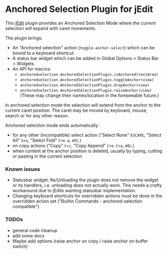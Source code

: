 # Anchored Selection Plugin for jEdit

This [jEdit] plugin provides an Anchored Selection Mode where the current selection will expand with caret movements.

The plugin brings:

  * An "Anchored selection" action (`toggle-anchor-select`) which can be bound to a keyboard shortcut.
  * A status bar widget which can be added in Global Options > Status Bar > Widgets.
  * An API for macros:
      * `anchoredselection.AnchoredSelectionPlugin.isAnchored(textArea)`
      * `anchoredselection.AnchoredSelectionPlugin.toggleAnchor(view)`
      * `anchoredselection.AnchoredSelectionPlugin.dropAnchor(view)`
      * `anchoredselection.AnchoredSelectionPlugin.raiseAnchor(view)`
    (These may change their names/location in the foreseeable future.)

In anchored selection mode the selection will extend from the anchor to the current caret position. The caret may be moved by keyboard, mouse, search or for any other reason.

Anchored selection mode ends automatically:

  * for any other (incompatible) select action ("Select None" `ESCAPE`, "Select All" `S+a`, "Select Fold" `C+e w`, etc.)
  * on copy actions ("Copy" `C+c`, "Copy Append" `C+e C+a`, etc.)
  * when content at the anchor position is deleted, usually by typing, cutting or pasting in the current selection

### Known issues

  * Statusbar widget: Re/Unloading the plugin does not remove the widget or its handlers, i.e. unloading does not actually work. This needs a crafty workaround due to jEdits wanting statusbar implementation.
  * Changing keyboard shortcuts for overridden actions must be done in the overridden action set ("Builtin Commands - anchored selection compatible").

### TODOs
  * general code cleanup
  * add some docs
  * Maybe add options (raise anchor on copy / raise anchor on buffer switch)


[jEdit]: http://jedit.org/
